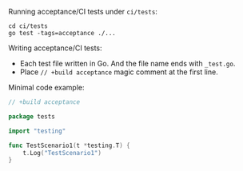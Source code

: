 
Running acceptance/CI tests under ``ci/tests``:

```
cd ci/tests
go test -tags=acceptance ./...
```

Writing acceptance/CI tests:

 - Each test file written in Go. And the file name ends with ``_test.go``.
 - Place ``// +build acceptance`` magic comment at the first line.

Minimal code example:

```go
// +build acceptance

package tests

import "testing"

func TestScenario1(t *testing.T) {
	t.Log("TestScenario1")
}
```
